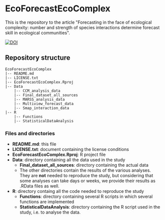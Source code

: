 # EcoForecastEcoComplex
This is the repository to the article "Forecasting in the face of ecological complexity: number and strength of species interactions determine forecast skill in ecological communities".


[![DOI](https://zenodo.org/badge/DOI/10.5281/zenodo.6323239.svg)](https://doi.org/10.5281/zenodo.6323239)

## Repository structure

```
EcoForecastEcoComplex
|-- README.md
|-- LICENSE.txt   
|-- EcoForecastEcoComplex.Rproj
|-- Data
    |-- CCM_analysis_data
    |-- Final_dataset_all_sources
    |-- MARSS_analysis_data
    |-- Multiview_forecast_data
    |-- Smap_interaction_data
|-- R
    |-- Functions
    |-- StatisticalDataAnalysis
```

### Files and directories

- **README.md**: this file
- **LICENSE.txt**: document containing the license conditions
- **EcoForecastEcoComplex.Rproj**: R project file
- **Data**: directory containing all the data used in the study
  - **Final_dataset_all_sources**: directory containing the actual data
  - The other directories contain the results of the various analyses. They are **not** needed to reproduce the study, but considering that some analyses can take days or weeks, we provide their results as .RData files as well.
- **R**: directory containg all the code needed to reproduce the study
  - **Functions**: directory containing several R scripts in which several functions are implemented
  - **StatisticalDataAnalysis**: directory containing the R script used in the study, i.e. to analyse the data.
